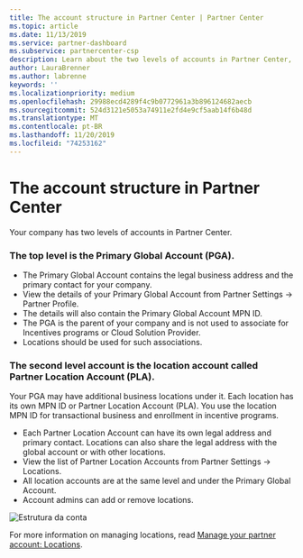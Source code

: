 ```yaml
---
title: The account structure in Partner Center | Partner Center
ms.topic: article
ms.date: 11/13/2019
ms.service: partner-dashboard
ms.subservice: partnercenter-csp
description: Learn about the two levels of accounts in Partner Center, the Primary Global Account (PGA) and the Partner Location Account (PLA).
author: LauraBrenner
ms.author: labrenne
keywords: ''
ms.localizationpriority: medium
ms.openlocfilehash: 29988ecd4289f4c9b0772961a3b896124682aecb
ms.sourcegitcommit: 524d3121e5053a74911e2fd4e9cf5aab14f6b48d
ms.translationtype: MT
ms.contentlocale: pt-BR
ms.lasthandoff: 11/20/2019
ms.locfileid: "74253162"
---
```

# <a name="the-account-structure-in-partner-center"></a>The account structure in Partner Center

Your company has two levels of accounts in Partner Center. 

### <a name="the-top-level-is-the-primary-global-account-pga"></a>The top level is the Primary Global Account (PGA).

- The Primary Global Account contains the legal business address and the primary contact for your company. 
- View the details of your Primary Global Account from Partner Settings -> Partner Profile.
- The details will also contain the Primary Global Account MPN ID. 
- The PGA is the parent of your company and is not used to associate for Incentives programs or Cloud Solution Provider. 
- Locations should be used for such associations.

### <a name="the-second-level-account-is-the-location-account-called-partner-location-account-pla"></a>The second level account is the location account called Partner Location Account (PLA).

Your PGA may have additional business locations under it. Each location has its own MPN ID or Partner Location Account (PLA). You use the location MPN ID for transactional business and enrollment in incentive programs.

- Each Partner Location Account can have its own legal address and primary contact. Locations can also share the legal address with the global account or with other locations.
- View the list of Partner Location Accounts from Partner Settings -> Locations.
- All location accounts are at the same level and under the Primary Global Account.
- Account admins can add or remove locations.

![Estrutura da conta](images/accountstructure.png)

For more information on managing locations, read [Manage your partner account: Locations](manage-locations.md). 




















